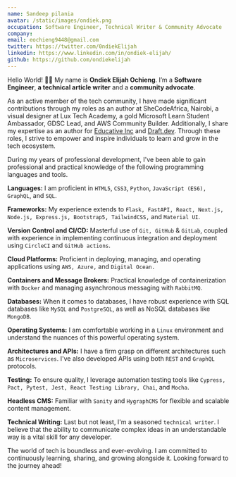 ```yaml
---
name: Sandeep pilania
avatar: /static/images/ondiek.png
occupation: Software Engineer, Technical Writer & Community Advocate
company:
email: eochieng9448@gmail.com
twitter: https://twitter.com/0ndiekElijah
linkedin: https://www.linkedin.com/in/ondiek-elijah/
github: https://github.com/ondiekelijah
---
```


Hello World! 👋🏾 My name is **Ondiek Elijah Ochieng**. I’m a **Software Engineer**, **a technical article writer** and a **community advocate**.

As an active member of the tech community, I have made significant contributions through my roles as an author at SheCodeAfrica, Nairobi, a visual designer at Lux Tech Academy, a gold Microsoft Learn Student Ambassador, GDSC Lead, and AWS Community Builder. Additionally, I share my expertise as an author for [Educative Inc](https://www.educative.io/) and [Draft.dev](https://draft.dev/). Through these roles, I strive to empower and inspire individuals to learn and grow in the tech ecosystem.

During my years of professional development, I've been able to gain professional and practical knowledge of the following programming languages and tools.

**Languages:** I am proficient in `HTML5`, `CSS3`, `Python`, `JavaScript (ES6), GraphQL`, and `SQL`.

**Frameworks:** My experience extends to `Flask, FastAPI, React, Next.js, Node.js, Express.js, Bootstrap5, TailwindCSS,` and `Material UI`.

**Version Control and CI/CD:** Masterful use of `Git, GitHub` & `GitLab`, coupled with experience in implementing continuous integration and deployment using `CircleCI` and `GitHub actions`.

**Cloud Platforms:** Proficient in deploying, managing, and operating applications using `AWS, Azure,` and `Digital Ocean.`

**Containers and Message Brokers:** Practical knowledge of containerization with `Docker` and managing asynchronous messaging with `RabbitMQ`.

**Databases:** When it comes to databases, I have robust experience with SQL databases like `MySQL` and `PostgreSQL`, as well as NoSQL databases like `MongoDB`.

**Operating Systems:** I am comfortable working in a `Linux` environment and understand the nuances of this powerful operating system.

**Architectures and APIs:** I have a firm grasp on different architectures such as `Microservices`. I've also developed APIs using both `REST` and `GraphQL` protocols.

**Testing:** To ensure quality, I leverage automation testing tools like `Cypress, Pact, Pytest, Jest, React Testing Library, Chai`, and `Mocha`.

**Headless CMS:** Familiar with `Sanity` and `HygraphCMS` for flexible and scalable content management.

**Technical Writing:** Last but not least, I'm a seasoned `technical writer`. I believe that the ability to communicate complex ideas in an understandable way is a vital skill for any developer.

The world of tech is boundless and ever-evolving. I am committed to continuously learning, sharing, and growing alongside it. Looking forward to the journey ahead!
